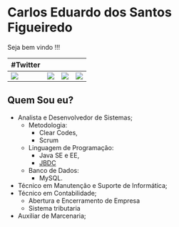 # Carlos Eduardo dos Santos Figueiredo

Seja bem vindo !!!

| #Twitter |  |  |  |
| :--- | :--- | :--- | :--- |
| [![](.gitbook/assets/twitter.png)](https://twitter.com/Carlao_Me_Ajuda) | [![](.gitbook/assets/instagram.png)](https://www.instagram.com/carlao.me.ajuda/) | [![](.gitbook/assets/linkedin-1-.png)](https://www.linkedin.com/in/carlos-eduardo-dos-s-figueiredo-76128837/) | [![](.gitbook/assets/github.png)](https://github.com/carloseduardonit/) |

## Quem Sou eu?

* Analista e Desenvolvedor de Sistemas;
  * Metodologia:
    * Clear Codes,
    * Scrum
  * Linguagem de Programação:
    * Java SE e EE,
    * [JBDC ](https://github.com/carloseduardonit/ConectordoCarlos)
  * Banco de Dados:
    * MySQL.
* Técnico em Manutenção e Suporte  de  Informática;
* Técnico em Contabilidade;
  * Abertura e Encerramento de Empresa
  * Sistema tributaria
* Auxiliar de Marcenaria;

